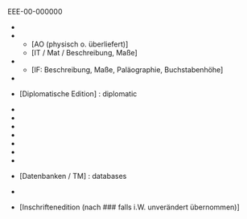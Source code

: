 EEE-00-000000

- [Überschrift]: title

- [FJ / FO / FS (ant.+mod.) / Koordinaten / Fundkontext / other events]: description
  - [AO (physisch o. überliefert)]
  - [IT / Mat / Beschreibung, Maße]

- [IG]: typology
  - [IF: Beschreibung, Maße, Paläographie, Buchstabenhöhe]

- [Transkription]: edition
- [Diplomatische Edition] : diplomatic
- [Übersetzung]: translation

- [Abbildungen]: fotos

- [Krit. App.]: apparatus

- [Kommentar]: commentary

- [Datierung(skriterien)]: dating_criteria

- [Ältere Editionen]: other_editions

- [Bibliogr.]: title

- [Datenbanken / TM] : databases

- [Verifizierungsgrundlage / Datum der Verifizierung / Verifizierer]: verification
- [Inschriftenedition (nach ### falls i.W. unverändert übernommen)]
